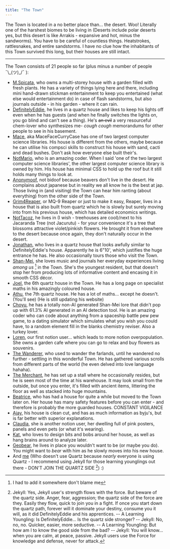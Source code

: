 ```yaml
---
title: "The Town"
---
```


The Town is located in a no better place than... the desert. Woo! Literally one of the harshest biomes to be living in (Deserts include polar deserts yes, but this desert is like Arrakis - expansive and hot, minus the sandworms). You have to be careful of countless things. Heatstrokes, rattlesnakes, and entire sandstorms. I have no clue how the inhabitants of this Town survived this long, but their houses are still intact.

---
The Town consists of 21 people so far (plus minus a number of people ¯\\\_(ツ)\_/¯ ):
- [M.Spicata](https://spicata.github.io/), who owns a multi-storey house with a garden filled with fresh plants. He has a variety of things lying here and there, including mini hand-drawn stickman entertainment to keep you entertained (what else would entertainment do) in case of flash sandstorms, but also journals outside - in his garden - where it can rain.
- [DefinitelyEddie](https://edsobsidiannotes.netlify.app/), he lives in a quartz house and likes to keep his lights off even when he has guests (and when he finally switches the lights on, you go blind and can't see a thing). He's ~~an evil~~ a very resourceful chem-lover who synthesizes me- *cough cough* memorandums for other people to see in his basement.
- [Mace](https://macesnotes.netlify.app/), aka MaceFaceCurryCase has one of two largest computer science libraries. His house is different from the others, maybe because he can utilise his compsci skills to construct his house with sand, cacti and dead bushes. Don't ask how everyone else built their's.
- [NotMario](https://notmario.github.io/thenotes/), who is an amazing coder. When I said 'one of the two largest computer science libraries', the other largest computer science library is owned by him. His house has minimal CSS to hold up the roof but it still holds many things to look at.
- [Anonymoof](https://shadowgarten.toomwn.xyz/), not bidoof because beavers don't live in the desert. He complains about japanese but in reality we all know he is the best at jap. Those living in (and visiting) the Town can hear him ranting (about everything) from the other side of the Town.
- [Grim4Reaper](https://grim4reaper.github.io/Year11Notes/), or MQ-9 Reaper or just to make it easy, Reaper, lives in a house that is also built from quartz which he is slowly but surely moving into from his previous house, which has detailed economics writings.
- [NotTacoz](https://nottacoz.github.io/jacaranda/), he lives in (I wish - treehouses are cool)/next to his Jacaranda Tree (not Jacurutu) - for your convenience it's a tree that blossoms attractive violet/pinkish flowers. He brought it from elsewhere to the desert because once again, they don't naturally occur in the desert. 
- [Jonathan](https://nottaro.github.io/littleroot/), who lives in a quartz house that looks awfully similar to DefinitelyEddie's house. Apparently he is 6"10', which justifies the huge entrance he has. He also occasionally tours those who visit the Town.
- [Shan-Mei](https://shan-mei.github.io/shanmeis-notes/), she loves music and journals her everyday experiences living *among us* [^1] in the Town. She's the youngest resident, but that doesn't stop her from producing lots of informative content and encasing it in smooth CSS décor.
- [Joel](https://rubver16.github.io/joles-notes/), the 6th quartz house in the Town. He has a long page on specialist maths in his amazingly coloured house.
- [Athu](https://super-cookies.github.io/duk/), the 7th quartz house. He has a lot of maths... except he doesn't. (You'll see) (He is still updating his website)
- [Choyu](https://grimreaper2654.github.io/Notes/), he has a totally non-AI generated Shan-Mei lore that didn't pop up with 61.3% AI generated in an AI detection tool. He is an amazing coder who can code about anything from a spaceship battle pew pew game, to a dating simulator which simulates what you wish you could have, to a random element fill in the blanks chemistry reviser. Also a turkey lover.
- [Loren](https://ionized-satellite-e99.notion.site/Loren-s-Garden-cd03827de0a743468d9fb5a70413fc95), our first notion user... which leads to more notion overpopulation. She owns a garden cafe where you can go to relax and buy flowers as souvenirs.
- [The Wanderer](https://wanderer.toomwn.xyz/), who used to wander the farlands, until he wandered no further - settling in this wonderful Town. He has gathered various scrolls from different parts of the world (he even delved into love language hahaha).
- [The Merchant](https://harzavad.github.io/the-merchant/), he has set up a stall where he occasionally resides, but he is seen most of the time at his warehouse. It may look small from the outside, but once you enter, it's filled with ancient items, littering the floor as well as stacked into huge mountains.
- [Beatrice](https://beatricesychong.wixsite.com/notes), who has had a house for quite a while but moved to the Town later on. Her house has many safety features before you can enter - and therefore is probably the more guarded houses. CONSTANT VIGILANCE
- [Ajay](https://baju-s.toomwn.xyz/), his house is clean cut, and has as much information as byju's, but is far better with superior explanations.
- [Claudia](https://cshc.notion.site/cshc/claudia-s-life-planner-c23280690bef46b79adee2d0773c5591), she is another notion user, her dwelling full of pink posters, panels and even pets (or what it's wearing).
- [Kat](https://coreonett.notion.site/coreonett/Year-11-Notes-6978dbec99e943649a3a0773b2ee0587), who loves to design bits and bobs around her house, as well as hang brains around to analyze later.
- [Geobear](https://geobears-owner.github.io/smarting-up/bank/home/), he lives in place you wouldn't want to be (or maybe you do). You might want to *bear* with him as he slowly moves into his new house.
- And [me](https://pi-thagoras.github.io/the-chicken-pen/) (Who doesn't use Quartz because *nearly* everyone is using Quartz - I recommend using Jekyll for those learning younglings out there - DON'T JOIN THE QUARTZ SIDE [^2]) :)


[^1]: I had to add it somewhere don't blame me


[^2]: Jekyll: Yes, Jekyll user's strength flows with the force. But beware of the quartz side. Anger, fear, aggression; the quartz side of the force are they. Easily they flow, quick to join you in a fight. If once you start down the quartz path, forever will it dominate your destiny, consume you it will, as it did DefinitelyEddie and his apprentices. -- A Learning Youngling: Is DefinitelyEddie... Is the quartz side stronger? -- Jekyll: No, no, no. Quicker, easier, more seductive. -- A Learning Youngling: But how am I to know the good side from the bad? -- Jekyll: You will know... when you are calm, at peace, passive. Jekyll users use the Force for knowledge and defense, never for attack.
